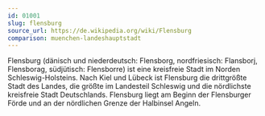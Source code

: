```yaml
---
id: 01001
slug: flensburg
source_url: https://de.wikipedia.org/wiki/Flensburg
comparison: muenchen-landeshauptstadt
---
```


Flensburg (dänisch und niederdeutsch: Flensborg, nordfriesisch: Flansborj, Flensborag, südjütisch: Flensborre) ist eine kreisfreie Stadt im Norden Schleswig-Holsteins. Nach Kiel und Lübeck ist Flensburg die drittgrößte Stadt des Landes, die größte im Landesteil Schleswig und die nördlichste kreisfreie Stadt Deutschlands. Flensburg liegt am Beginn der Flensburger Förde und an der nördlichen Grenze der Halbinsel Angeln.
